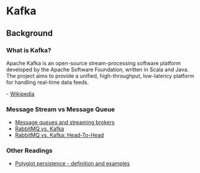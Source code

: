# Kafka

## Background

### What is Kafka?

Apache Kafka is an open-source stream-processing software platform developed by the Apache Software Foundation, written in Scala and Java. The project aims to provide a unified, high-throughput, low-latency platform for handling real-time data feeds.

\- [Wikipedia](https://en.wikipedia.org/wiki/Apache_Kafka)

### Message Stream vs Message Queue

- [Message queues and streaming brokers](https://www.waitingforcode.com/general-big-data/message-queues-streaming-brokers/read)
- [RabbitMQ vs. Kafka](https://medium.com/better-programming/rabbitmq-vs-kafka-1ef22a041793)
- [RabbitMQ vs. Kafka: Head-To-Head](https://medium.com/better-programming/rabbitmq-vs-kafka-1779b5b70c41)

### Other Readings

- [Polyglot persistence - definition and examples](https://www.waitingforcode.com/general-big-data/polyglot-persistence-definition-examples/read)

